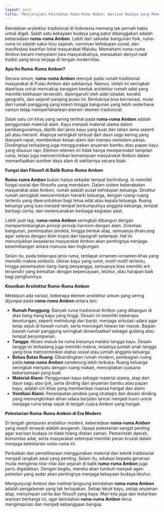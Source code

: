 ```yaml
---
layout: post
title: "Menjelajahi Keindahan Ruma-Ruma Ambon: Warisan Budaya yang Memesona"
---
```


Keindahan arsitektur tradisional di Indonesia memang tak pernah habis untuk digali. Salah satu kekayaan budaya yang patut dibanggakan adalah keberadaan **ruma-ruma Ambon**. Lebih dari sekadar bangunan fisik, ruma-ruma ini adalah saksi bisu sejarah, cerminan kehidupan sosial, dan manifestasi kearifan lokal masyarakat Maluku. Memahami ruma-ruma Ambon berarti menyelami jiwa masyarakatnya, merasakan denyut nadi tradisi yang terus terjaga di tengah modernitas.

**Apa Itu Ruma-Ruma Ambon?**

Secara umum, **ruma-ruma Ambon** merujuk pada rumah tradisional masyarakat di Pulau Ambon dan sekitarnya. Namun, istilah ini seringkali diperluas untuk mencakup beragam bentuk arsitektur rumah adat yang memiliki kekhasan tersendiri, dipengaruhi oleh adat istiadat, kondisi geografis, dan sejarah panjang pulau ini. Bentuknya bisa bervariasi, mulai dari rumah panggung yang kokoh hingga bangunan yang lebih sederhana namun tetap mempertahankan elemen-elemen tradisional.

Salah satu ciri khas yang sering terlihat pada **ruma-ruma Ambon** adalah penggunaan material alam. Kayu menjadi material utama dalam pembangunannya, dipilih dari jenis kayu yang kuat dan tahan lama seperti jati atau meranti. Atapnya seringkali terbuat dari daun sagu kering yang dianyam rapat, memberikan kesan alami dan mampu meredam panas. Dindingnya terkadang juga menggunakan anyaman bambu atau papan kayu yang disusun rapi. Elemen-elemen ini tidak hanya memperindah tampilan ruma, tetapi juga mencerminkan kemampuan masyarakat Ambon dalam memanfaatkan sumber daya alam di sekitarnya secara bijak.

**Fungsi dan Filosofi di Balik Ruma-Ruma Ambon**

**Ruma-ruma Ambon** bukan hanya sekadar tempat berlindung. Ia memiliki fungsi sosial dan filosofis yang mendalam. Dalam sistem kekerabatan masyarakat adat Ambon, rumah adalah pusat kehidupan keluarga. Struktur rumah seringkali mencerminkan hierarki keluarga, dengan ruang-ruang tertentu yang diperuntukkan bagi tetua adat atau kepala keluarga. Ruang keluarga yang luas menjadi tempat berkumpulnya anggota keluarga, tempat berbagi cerita, dan merencanakan berbagai kegiatan adat.

Lebih jauh lagi, **ruma-ruma Ambon** seringkali dibangun dengan mempertimbangkan prinsip-prinsip harmoni dengan alam. Orientasi bangunan, penempatan jendela, hingga bentuk atap, semuanya dirancang agar selaras dengan iklim tropis dan topografi setempat. Hal ini menunjukkan kesadaran masyarakat Ambon akan pentingnya menjaga keseimbangan antara manusia dan lingkungan.

Selain itu, pada beberapa jenis ruma, terdapat ornamen-ornamen khas yang memiliki makna simbolis. Ukiran kayu yang rumit, motif-motif tertentu, hingga penempatan tiang-tiang penyangga, semuanya bisa memiliki arti tersendiri yang berkaitan dengan kepercayaan, leluhur, atau harapan baik bagi penghuninya.

**Keunikan Arsitektur Ruma-Ruma Ambon**

Meskipun ada variasi, beberapa elemen arsitektur umum yang sering dijumpai pada **ruma-ruma Ambon** antara lain:

*   **Rumah Panggung:** Banyak ruma tradisional Ambon yang dibangun di atas tiang-tiang kayu yang tinggi. Desain ini memiliki beberapa keuntungan, seperti melindungi dari banjir, menjaga sirkulasi udara agar tetap sejuk di bawah rumah, serta mencegah hewan liar masuk. Bagian bawah rumah panggung seringkali dimanfaatkan sebagai gudang atau tempat penyimpanan.
*   **Tangga:** Akses masuk ke ruma biasanya melalui tangga kayu. Desain tangga ini terkadang juga memiliki makna, misalnya jumlah anak tangga yang bisa mencerminkan status sosial atau jumlah anggota keluarga.
*   **Bebas Batas Ruang:** Dibandingkan rumah modern, pembagian ruang pada **ruma-ruma Ambon** cenderung lebih terbuka. Ruang keluarga seringkali menyatu dengan ruang makan, menciptakan suasana kebersamaan yang kuat.
*   **Material Alami:** Penggunaan kayu sebagai material utama, atap dari daun sagu atau ijuk, serta dinding dari anyaman bambu atau papan kayu, adalah ciri khas yang memberikan nuansa hangat dan alami.
*   **Ventilasi Alami:** Penempatan jendela yang strategis dan desain dinding yang memungkinkan aliran udara berjalan lancar menjadi kunci untuk menjaga ruma tetap sejuk di tengah cuaca Ambon yang hangat.

**Pelestarian Ruma-Ruma Ambon di Era Modern**

Di tengah gempuran arsitektur modern, keberadaan **ruma-ruma Ambon** yang masih terawat adalah anugerah. Upaya pelestarian sangat penting agar warisan budaya ini tidak hilang ditelan zaman. Pemerintah daerah, komunitas adat, serta masyarakat setempat memiliki peran krusial dalam menjaga kelestarian ruma-ruma ini.

Perbaikan dan pemeliharaan menggunakan material dan teknik tradisional menjadi langkah awal yang penting. Selain itu, edukasi kepada generasi muda mengenai nilai-nilai dan sejarah di balik **ruma-ruma Ambon** juga perlu digalakkan. Dengan begitu, mereka akan tumbuh menjadi agen pelestari yang sadar akan pentingnya menjaga kekayaan budaya leluhur.

Mengunjungi Ambon dan melihat langsung keindahan **ruma-ruma Ambon** adalah pengalaman yang tak terlupakan. Setiap lekuk kayu, setiap anyaman atap, menyimpan cerita dan filosofi yang kaya. Mari kita jaga dan lestarikan warisan berharga ini, agar keindahan **ruma-ruma Ambon** terus menginspirasi dan menjadi kebanggaan bangsa.
